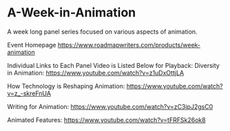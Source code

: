 # A-Week-in-Animation
A week long panel series focused on various aspects of animation.

Event Homepage
https://www.roadmapwriters.com/products/week-animation

Individual Links to Each Panel Video is Listed Below for Playback:
Diversity in Animation:
https://www.youtube.com/watch?v=z1uDxOttjLA

How Technology is Reshaping Animation:
https://www.youtube.com/watch?v=z_-skreFnUA

Writing for Animation:
https://www.youtube.com/watch?v=zC3jpJ2gsC0

Animated Features:
https://www.youtube.com/watch?v=tFRFSk26ok8
